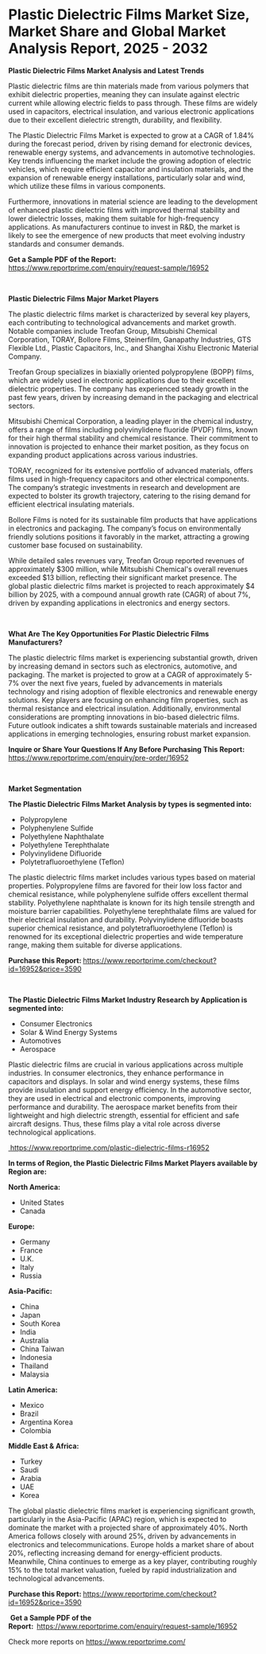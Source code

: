 <p><h1>Plastic Dielectric Films Market Size, Market Share and Global Market Analysis Report, 2025 - 2032</h1></p><p><strong>Plastic Dielectric Films Market Analysis and Latest Trends</strong></p>
<p><p>Plastic dielectric films are thin materials made from various polymers that exhibit dielectric properties, meaning they can insulate against electric current while allowing electric fields to pass through. These films are widely used in capacitors, electrical insulation, and various electronic applications due to their excellent dielectric strength, durability, and flexibility.</p><p>The Plastic Dielectric Films Market is expected to grow at a CAGR of 1.84% during the forecast period, driven by rising demand for electronic devices, renewable energy systems, and advancements in automotive technologies. Key trends influencing the market include the growing adoption of electric vehicles, which require efficient capacitor and insulation materials, and the expansion of renewable energy installations, particularly solar and wind, which utilize these films in various components. </p><p>Furthermore, innovations in material science are leading to the development of enhanced plastic dielectric films with improved thermal stability and lower dielectric losses, making them suitable for high-frequency applications. As manufacturers continue to invest in R&D, the market is likely to see the emergence of new products that meet evolving industry standards and consumer demands.</p></p>
<p><strong>Get a Sample PDF of the Report:&nbsp;</strong> <a href="https://www.reportprime.com/enquiry/request-sample/16952?utm_campaign=3222&utm_medium=2&utm_source=Github&utm_content=ia&utm_term=18032025&utm_id=plastic-dielectric-films">https://www.reportprime.com/enquiry/request-sample/16952</a></p>
<p>&nbsp;</p>
<p><strong>Plastic Dielectric Films Major Market Players</strong></p>
<p><p>The plastic dielectric films market is characterized by several key players, each contributing to technological advancements and market growth. Notable companies include Treofan Group, Mitsubishi Chemical Corporation, TORAY, Bollore Films, Steinerfilm, Ganapathy Industries, GTS Flexible Ltd., Plastic Capacitors, Inc., and Shanghai Xishu Electronic Material Company.</p><p>Treofan Group specializes in biaxially oriented polypropylene (BOPP) films, which are widely used in electronic applications due to their excellent dielectric properties. The company has experienced steady growth in the past few years, driven by increasing demand in the packaging and electrical sectors.</p><p>Mitsubishi Chemical Corporation, a leading player in the chemical industry, offers a range of films including polyvinylidene fluoride (PVDF) films, known for their high thermal stability and chemical resistance. Their commitment to innovation is projected to enhance their market position, as they focus on expanding product applications across various industries.</p><p>TORAY, recognized for its extensive portfolio of advanced materials, offers films used in high-frequency capacitors and other electrical components. The company’s strategic investments in research and development are expected to bolster its growth trajectory, catering to the rising demand for efficient electrical insulating materials.</p><p>Bollore Films is noted for its sustainable film products that have applications in electronics and packaging. The company’s focus on environmentally friendly solutions positions it favorably in the market, attracting a growing customer base focused on sustainability.</p><p>While detailed sales revenues vary, Treofan Group reported revenues of approximately $300 million, while Mitsubishi Chemical's overall revenues exceeded $13 billion, reflecting their significant market presence. The global plastic dielectric films market is projected to reach approximately $4 billion by 2025, with a compound annual growth rate (CAGR) of about 7%, driven by expanding applications in electronics and energy sectors.</p></p>
<p>&nbsp;</p>
<p><strong>What Are The Key Opportunities For Plastic Dielectric Films Manufacturers?</strong></p>
<p><p>The plastic dielectric films market is experiencing substantial growth, driven by increasing demand in sectors such as electronics, automotive, and packaging. The market is projected to grow at a CAGR of approximately 5-7% over the next five years, fueled by advancements in materials technology and rising adoption of flexible electronics and renewable energy solutions. Key players are focusing on enhancing film properties, such as thermal resistance and electrical insulation. Additionally, environmental considerations are prompting innovations in bio-based dielectric films. Future outlook indicates a shift towards sustainable materials and increased applications in emerging technologies, ensuring robust market expansion.</p></p>
<p><strong>Inquire or Share Your Questions If Any Before Purchasing This Report:</strong> <a href="https://www.reportprime.com/enquiry/pre-order/16952?utm_campaign=3222&utm_medium=2&utm_source=Github&utm_content=ia&utm_term=18032025&utm_id=plastic-dielectric-films">https://www.reportprime.com/enquiry/pre-order/16952</a></p>
<p>&nbsp;</p>
<p><strong>Market Segmentation</strong></p>
<p><strong>The Plastic Dielectric Films Market Analysis by types is segmented into:</strong></p>
<p><ul><li>Polypropylene</li><li>Polyphenylene Sulfide</li><li>Polyethylene Naphthalate</li><li>Polyethylene Terephthalate</li><li>Polyvinylidene Difluoride</li><li>Polytetrafluoroethylene (Teflon)</li></ul></p>
<p><p>The plastic dielectric films market includes various types based on material properties. Polypropylene films are favored for their low loss factor and chemical resistance, while polyphenylene sulfide offers excellent thermal stability. Polyethylene naphthalate is known for its high tensile strength and moisture barrier capabilities. Polyethylene terephthalate films are valued for their electrical insulation and durability. Polyvinylidene difluoride boasts superior chemical resistance, and polytetrafluoroethylene (Teflon) is renowned for its exceptional dielectric properties and wide temperature range, making them suitable for diverse applications.</p></p>
<p><strong>Purchase this Report:&nbsp;</strong><a href="https://www.reportprime.com/checkout?id=16952&price=3590&utm_campaign=3222&utm_medium=2&utm_source=Github&utm_content=ia&utm_term=18032025&utm_id=plastic-dielectric-films">https://www.reportprime.com/checkout?id=16952&price=3590</a></p>
<p>&nbsp;</p>
<p><strong>The Plastic Dielectric Films Market Industry Research by Application is segmented into:</strong></p>
<p><ul><li>Consumer Electronics</li><li>Solar & Wind Energy Systems</li><li>Automotives</li><li>Aerospace</li></ul></p>
<p><p>Plastic dielectric films are crucial in various applications across multiple industries. In consumer electronics, they enhance performance in capacitors and displays. In solar and wind energy systems, these films provide insulation and support energy efficiency. In the automotive sector, they are used in electrical and electronic components, improving performance and durability. The aerospace market benefits from their lightweight and high dielectric strength, essential for efficient and safe aircraft designs. Thus, these films play a vital role across diverse technological applications.</p></p>
<p><a href="https://www.reportprime.com/plastic-dielectric-films-r16952?utm_campaign=3222&utm_medium=2&utm_source=Github&utm_content=ia&utm_term=18032025&utm_id=plastic-dielectric-films">&nbsp;https://www.reportprime.com/plastic-dielectric-films-r16952</a></p>
<p><strong>In terms of Region, the Plastic Dielectric Films Market Players available by Region are:</strong></p>
<p>
    <p> <strong> North America: </strong>
        <ul>
            <li>United States</li>
            <li>Canada</li>
        </ul>
        </p> 
    <p> <strong> Europe: </strong>
        <ul>
            <li>Germany</li>
            <li>France</li>
            <li>U.K.</li>
            <li>Italy</li>
            <li>Russia</li>
        </ul>
        </p> 
    <p> <strong> Asia-Pacific: </strong>
        <ul>
            <li>China</li>
            <li>Japan</li>
            <li>South Korea</li>
            <li>India</li>
            <li>Australia</li>
            <li>China Taiwan</li>
            <li>Indonesia</li>
            <li>Thailand</li>
            <li>Malaysia</li>
        </ul>
        </p> 
    <p> <strong> Latin America: </strong>
        <ul>
            <li>Mexico</li>
            <li>Brazil</li>
            <li>Argentina Korea</li>
            <li>Colombia</li>
        </ul>
        </p> 
    <p> <strong> Middle East & Africa: </strong>
        <ul>
            <li>Turkey</li>
            <li>Saudi</li>
            <li>Arabia</li>
            <li>UAE</li>
            <li>Korea</li>
        </ul>
    </p>
    </p>
<p><p>The global plastic dielectric films market is experiencing significant growth, particularly in the Asia-Pacific (APAC) region, which is expected to dominate the market with a projected share of approximately 40%. North America follows closely with around 25%, driven by advancements in electronics and telecommunications. Europe holds a market share of about 20%, reflecting increasing demand for energy-efficient products. Meanwhile, China continues to emerge as a key player, contributing roughly 15% to the total market valuation, fueled by rapid industrialization and technological advancements.</p></p>
<p><strong>Purchase this Report: </strong><a href="https://www.reportprime.com/checkout?id=16952&price=3590&utm_campaign=3222&utm_medium=2&utm_source=Github&utm_content=ia&utm_term=18032025&utm_id=plastic-dielectric-films">https://www.reportprime.com/checkout?id=16952&price=3590</a></p>
<p>&nbsp;<strong>Get a Sample PDF of the Report:&nbsp;&nbsp;</strong><a href="https://www.reportprime.com/enquiry/request-sample/16952?utm_campaign=3222&utm_medium=2&utm_source=Github&utm_content=ia&utm_term=18032025&utm_id=plastic-dielectric-films">https://www.reportprime.com/enquiry/request-sample/16952</a></p>
<p><strong></strong></p>
<p>Check more reports on <a href="https://www.reportprime.com/?utm_campaign=3222&utm_medium=2&utm_source=Github&utm_content=ia&utm_term=18032025&utm_id=plastic-dielectric-films">https://www.reportprime.com/</a></p>